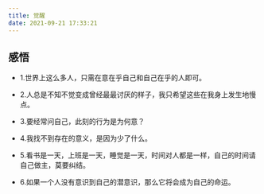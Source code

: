 ```yaml
---
title: 觉醒
date: 2021-09-21 17:33:21
---
```


## 感悟
* 1.世界上这么多人，只需在意在乎自己和自己在乎的人即可。
* 2.人总是不知不觉变成曾经最最讨厌的样子，我只希望这些在我身上发生地慢点。
* 3.要经常问自己，此刻的行为是为何意？
* 4.我找不到存在的意义，是因为少了什么。
* 5.看书是一天，上班是一天，睡觉是一天，时间对人都是一样，自己的时间请自己做主，莫要纠结。

* 6.如果一个人没有意识到自己的潜意识，那么它将会成为自己的命运。
